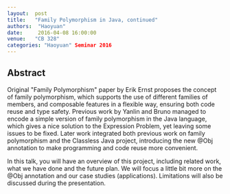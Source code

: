 ```yaml
--- 
layout:  post 
title:   "Family Polymorphism in Java, continued"
authors:  "Haoyuan"
date:     2016-04-08 16:00:00
venue:   "CB 328"
categories: "Haoyuan" Seminar 2016
--- 
```

## Abstract

Original "Family Polymorphism" paper by Erik Ernst proposes the concept of
family polymorphism, which supports the use of different families of
members,
and composable features in a flexible way, ensuring both code reuse and type
safety. Previous work by Yanlin and Bruno managed to encode a simple
version of
family polymorphism in the Java language, which gives a nice solution to the
Expression Problem, yet leaving some issues to be fixed. Later work
integrated
both previous work on family polymorphism and the Classless Java project,
introducing the new @Obj annotation to make programming and code reuse more
convenient.

In this talk, you will have an overview of this project, including related
work,
what we have done and the future plan. We will focus a little bit more on
the
@Obj annotation and our case studies (applications). Limitations will also
be
discussed during the presentation.

